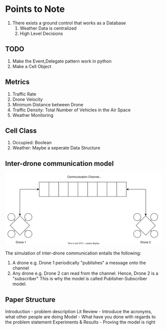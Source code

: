 # Points to Note

1. There exists a ground control that works as a Database
   1. Weather Data is centralized
   2. High Level Decisions

## TODO

1. Make the Event,Delegate pattern work in python
2. Make a Cell Object

## Metrics

1. Traffic Rate
2. Drone Velocity
3. Minimum Distance between Drone
4. Traffic Density: Total Number of Vehicles in the Air Space
5. Weather Monitoring

## Cell Class

1. Occupied: Boolean
2. Weather: Maybe a seperate Data Structure

## Inter-drone communication model
![Figure 1: Inter-Drone Communication Model](comms_sys.drawio.svg)

The simulation of inter-drone communication entails the following:
1. A drone e.g. Drone 1 periodically "publishes" a message onto the channel
2. Any drone e.g. Drone 2 can read from the channel. Hence, Drone 2 is a "subscriber"
This is why the model is called Publisher-Subscriber model.

## Paper Structure

Introduction - problem description
Lit Review - Introduce the acronyms, what other people are doing
Model - What have you done with regards to the problem statement
Experiments & Results - Proving the model is right
